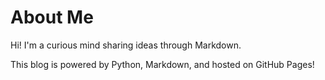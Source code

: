 # About Me

Hi! I'm a curious mind sharing ideas through Markdown.

This blog is powered by Python, Markdown, and hosted on GitHub Pages!

